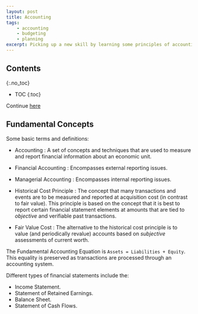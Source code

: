 ```yaml
---
layout: post
title: Accounting
tags:
    - accounting
    - budgeting
    - planning
excerpt: Picking up a new skill by learning some principles of accounting.
---
```


## Contents
{:.no_toc}

- TOC
{:toc}

Continue [here](http://www.principlesofaccounting.com/chapter-1/accounting-equation/)

## Fundamental Concepts
Some basic terms and definitions:

- Accounting
: A set of concepts and techniques that are used to measure and report financial information about an economic unit.

- Financial Accounting
: Encompasses external reporting issues.

- Managerial Accounting
: Encompasses internal reporting issues.

- Historical Cost Principle
: The concept that many transactions and events are to be measured and reported at acquisition cost (in contrast to fair value). This principle is based on the concept that it is best to report certain financial statement elements at amounts that are tied to _objective_ and verifiable past transactions.

- Fair Value Cost
: The alternative to the historical cost principle is to value (and periodically revalue) accounts based on _subjective_ assessments of current worth.

The Fundamental Accounting Equation is `Assets = Liabilities + Equity`. This equality is preserved as transactions are processed through an accounting system.

Different types of financial statements include the:

- Income Statement.
- Statement of Retained Earnings.
- Balance Sheet.
- Statement of Cash Flows.
